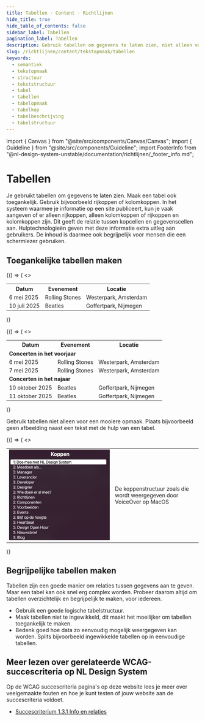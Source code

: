 ```yaml
---
title: Tabellen · Content · Richtlijnen
hide_title: true
hide_table_of_contents: false
sidebar_label: Tabellen
pagination_label: Tabellen
description: Gebruik tabellen om gegevens te laten zien, niet alleen voor een mooiere opmaak.
slug: /richtlijnen/content/tekstopmaak/tabellen
keywords:
  - semantiek
  - tekstopmaak
  - structuur
  - tekststructuur
  - tabel
  - tabellen
  - tabelopmaak
  - tabelkop
  - tabelbeschrijving
  - tabelstructuur
---
```


<!-- @license CC0-1.0 -->

import { Canvas } from "@site/src/components/Canvas/Canvas";
import { Guideline } from "@site/src/components/Guideline";
import FooterInfo from "@nl-design-system-unstable/documentation/richtlijnen/\_footer_info.md";

# Tabellen

Je gebruikt tabellen om gegevens te laten zien. Maak een tabel ook toegankelijk. Gebruik bijvoorbeeld rijkoppen of kolomkoppen. In het systeem waarmee je informatie op een site publiceert, kun je vaak aangeven of er alleen rijkoppen, alleen kolomkoppen of rijkoppen en kolomkoppen zijn. Dit geeft de relatie tussen kopcellen en gegevenscellen aan. Hulptechnologieën geven met deze informatie extra uitleg aan gebruikers. De inhoud is daarmee ook begrijpelijk voor mensen die een schermlezer gebruiken.

## Toegankelijke tabellen maken

<Guideline appearance="do" title="Markeer koppen als rijkoppen of kolomkoppen">
  <Canvas language="html">
    {() => (
      <>
        <paragraph>
          <table>
            <tr>
              <th>Datum</th>
              <th>Evenement</th>
              <th>Locatie</th>
            </tr>
            <tr>
              <td>6 mei 2025</td>
              <td>Rolling Stones</td>
              <td>Westerpark, Amsterdam</td>
            </tr>
            <tr>
              <td>10 juli 2025</td>
              <td>Beatles</td>
              <td>Goffertpark, Nijmegen</td>
            </tr>
          </table>
        </paragraph>
      </>
    )}
  </Canvas>
</Guideline>

<Guideline appearance="dont" title="Tussenkopjes gebruiken in de tabel die niet als koppen zijn aangegeven.
">
<Canvas language="html">
{() => (
<>
<paragraph>

<table>
<tr>
<th>Datum</th>
<th>Evenement</th>
<th>Locatie</th>
</tr>
<tr><td colspan='3'><strong>Concerten in het voorjaar</strong></td></tr>
<tr>
<td>6 mei 2025</td>
<td>Rolling Stones</td>
<td>Westerpark, Amsterdam</td>
</tr>
<tr>
<td>7 mei 2025</td>
<td>Rolling Stones</td>
<td>Westerpark, Amsterdam</td>
</tr>
<tr><td colspan='3'><strong>Concerten in het najaar</strong></td></tr>
<tr>
<td>10 oktober 2025</td>
<td>Beatles</td>
<td>Goffertpark, Nijmegen</td>
</tr>
<tr>
<td>11 oktober 2025</td>
<td>Beatles</td>
<td>Goffertpark, Nijmegen</td>
</tr>
</table>
</paragraph>
</>
)}
</Canvas>
</Guideline>

Gebruik tabellen niet alleen voor een mooiere opmaak. Plaats bijvoorbeeld geen afbeelding naast een tekst met de hulp van een tabel.

<Guideline appearance="dont" title="Tabel gebruiken voor mooiere opmaak.">
  <Canvas language="html">
    {() => (
      <>
        <paragraph>
          <table>
            <tr>
              <td style={{width:'50%'}}><img src="https://raw.githubusercontent.com/nl-design-system/documentatie/assets/wcag_headings_in_voiceover.png"/></td>
              <td>De koppenstructuur zoals die wordt weergegeven door VoiceOver op MacOS</td>
            </tr>
          </table>
        </paragraph>
      </>
    )}
  </Canvas>
</Guideline>

## Begrijpelijke tabellen maken

Tabellen zijn een goede manier om relaties tussen gegevens aan te geven. Maar een tabel kan ook snel erg complex worden. Probeer daarom altijd om tabellen overzichtelijk en begrijpelijk te maken, voor iedereen.

- Gebruik een goede logische tabelstructuur.
- Maak tabellen niet te ingewikkeld, dit maakt het moeilijker om tabellen toegankelijk te maken.
- Bedenk goed hoe data zo eenvoudig mogelijk weergegeven kan worden. Splits bijvoorbeeld ingewikkelde tabellen op in eenvoudige tabellen.

## Meer lezen over gerelateerde WCAG-succescriteria op NL Design System

Op de WCAG succescriteria pagina's op deze website lees je meer over veelgemaakte fouten en hoe je kunt testen of jouw website aan de succescriteria voldoet.

- [Succescriterium 1.3.1 Info en relaties](/wcag/1.3.1)

<FooterInfo />
